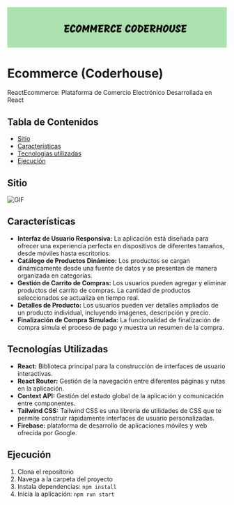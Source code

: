 <img src="./public/assets/img/header.png">

# Ecommerce (Coderhouse)

ReactEcommerce: Plataforma de Comercio Electrónico Desarrollada en React

## Tabla de Contenidos

- [Sitio](#sitio)
- [Características](#características)
- [Tecnologias utilizadas](#tecnologiasutilizadas)
- [Ejecución](#ejecucion)

## Sitio

![GIF]("https://github.com/Crusiris/PreEntrega3nunez/blob/main/public/assets/gifapp.gif")

## Características

- **Interfaz de Usuario Responsiva:** La aplicación está diseñada para ofrecer una experiencia perfecta en dispositivos de diferentes tamaños, desde móviles hasta escritorios.
- **Catálogo de Productos Dinámico:** Los productos se cargan dinámicamente desde una fuente de datos y se presentan de manera organizada en categorías.
- **Gestión de Carrito de Compras:** Los usuarios pueden agregar y eliminar productos del carrito de compras. La cantidad de productos seleccionados se actualiza en tiempo real.
- **Detalles de Producto:** Los usuarios pueden ver detalles ampliados de un producto individual, incluyendo imágenes, descripción y precio.
- **Finalización de Compra Simulada:** La funcionalidad de finalización de compra simula el proceso de pago y muestra un resumen de la compra.

## Tecnologías Utilizadas

- **React:** Biblioteca principal para la construcción de interfaces de usuario interactivas.
- **React Router:** Gestión de la navegación entre diferentes páginas y rutas en la aplicación.
- **Context API:** Gestión del estado global de la aplicación y comunicación entre componentes.
- **Tailwind CSS:** Tailwind CSS es una librería de utilidades de CSS que te permite construir rápidamente interfaces de usuario personalizadas.
- **Firebase:** plataforma de desarrollo de aplicaciones móviles y web ofrecida por Google.

## Ejecución

1. Clona el repositorio
2. Navega a la carpeta del proyecto
3. Instala dependencias: `npm install`
4. Inicia la aplicación: `npm run start`
